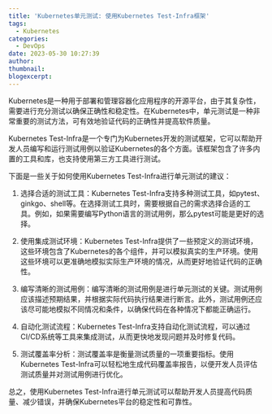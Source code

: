 ```yaml
---
title: 'Kubernetes单元测试: 使用Kubernetes Test-Infra框架'
tags:
  - Kubernetes
categories:
  - DevOps
date: 2023-05-30 10:27:39
author:
thumbnail:
blogexcerpt:
---
```

Kubernetes是一种用于部署和管理容器化应用程序的开源平台，由于其复杂性，需要进行充分测试以确保正确性和稳定性。在Kubernetes中，单元测试是一种非常重要的测试方法，可有效地验证代码的正确性并提高软件质量。

Kubernetes Test-Infra是一个专门为Kubernetes开发的测试框架，它可以帮助开发人员编写和运行测试用例以验证Kubernetes的各个方面。该框架包含了许多内置的工具和库，也支持使用第三方工具进行测试。

下面是一些关于如何使用Kubernetes Test-Infra进行单元测试的建议：

1. 选择合适的测试工具：Kubernetes Test-Infra支持多种测试工具，如pytest、ginkgo、shell等。在选择测试工具时，需要根据自己的需求选择合适的工具。例如，如果需要编写Python语言的测试用例，那么pytest可能是更好的选择。

2. 使用集成测试环境：Kubernetes Test-Infra提供了一些预定义的测试环境，这些环境包含了Kubernetes的各个组件，并可以模拟真实的生产环境。使用这些环境可以更准确地模拟实际生产环境的情况，从而更好地验证代码的正确性。

3. 编写清晰的测试用例：编写清晰的测试用例是进行单元测试的关键。测试用例应该描述预期结果，并根据实际代码执行结果进行断言。此外，测试用例还应该尽可能地模拟不同情况和条件，以确保代码在各种情况下都能正确运行。

4. 自动化测试流程：Kubernetes Test-Infra支持自动化测试流程，可以通过CI/CD系统等工具来集成测试，从而更快地发现问题并及时修复代码。

5. 测试覆盖率分析：测试覆盖率是衡量测试质量的一项重要指标。使用Kubernetes Test-Infra可以轻松地生成代码覆盖率报告，以便开发人员评估测试质量并对测试用例进行优化。

总之，使用Kubernetes Test-Infra进行单元测试可以帮助开发人员提高代码质量、减少错误，并确保Kubernetes平台的稳定性和可靠性。
